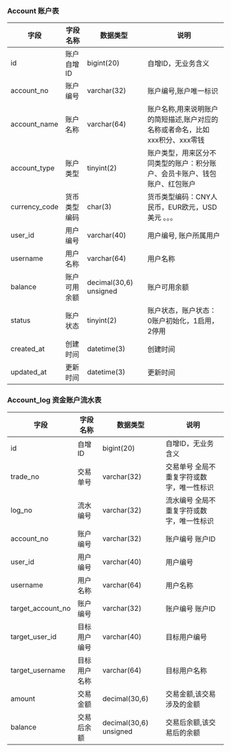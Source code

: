 
### Account 账户表

| 字段          | 字段名称     | 数据类型 | 说明                                                         |
| ------------- | ------------------------------------------------------------ | ---------------------- | ------------------------------------------------------------ |
| id            | 账户自增ID                                                   | bigint(20)             | 自增ID，无业务含义                                               |
| account_no    | 账户编号                                        | varchar(32)            | 账户编号,账户唯一标识                                        |
| account_name  | 账户名称 | varchar(64)            | 账户名称,用来说明账户的简短描述,账户对应的名称或者命名，比如xxx积分、xxx零钱 |
| account_type  | 账户类型 | tinyint(2)             | 账户类型，用来区分不同类型的账户：积分账户、会员卡账户、钱包账户、红包账户 |
| currency_code | 货币类型编码             | char(3)                | 货币类型编码：CNY人民币，EUR欧元，USD美元 。。。             |
| user_id       | 用户编号                                       | varchar(40)            | 用户编号, 账户所属用户                                       |
| username      | 用户名称                                                     | varchar(64)            | 用户名称                                                     |
| balance       | 账户可用余额                                                 | decimal(30,6) unsigned | 账户可用余额                                                 |
| status        | 账户状态                | tinyint(2)             | 账户状态，账户状态：0账户初始化，1启用，2停用                |
| created_at    | 创建时间                                                     | datetime(3)            | 创建时间                                                     |
| updated_at    | 更新时间                                                     | datetime(3)            | 更新时间                                                     |

### Account_log 资金账户流水表

| 字段          | 字段名称     | 数据类型 | 说明                                                         |
| ------------- | ------------------------------------------------------------ | ---------------------- | ------------------------------------------------------------ |
| id                | 自增ID | bigint(20)             | 自增ID，无业务含义 |
| trade_no          | 交易单号   | varchar(32)            | 交易单号 全局不重复字符或数字，唯一性标识 |
| log_no            | 流水编号  | varchar(32)            | 流水编号 全局不重复字符或数字，唯一性标识 |
| account_no        | 账户编号                            | varchar(32)            | 账户编号 账户ID                           |
| user_id           | 用户编号                                  | varchar(40)            | 用户编号                                  |
| username          | 用户名称                                  | varchar(64)            | 用户名称                                  |
| target_account_no | 账户编号                           | varchar(32)            | 账户编号 账户ID                           |
| target_user_id    | 目标用户编号                              | varchar(40)            | 目标用户编号                              |
| target_username   | 目标用户名称                              | varchar(64)            | 目标用户名称                              |
| amount            | 交易金额                  | decimal(30,6)          | 交易金额,该交易涉及的金额                 |
| balance           | 交易后余额                  | decimal(30,6) unsigned | 交易后余额,该交易后的余额                 |